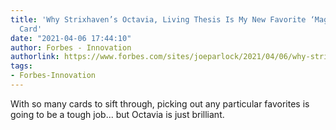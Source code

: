 ```yaml
---
title: 'Why Strixhaven’s Octavia, Living Thesis Is My New Favorite ‘Magic: The Gathering’
  Card'
date: "2021-04-06 17:44:10"
author: Forbes - Innovation
authorlink: https://www.forbes.com/sites/joeparlock/2021/04/06/why-strixhavens-octavia-living-thesis-is-my-new-favorite-magic-the-gathering-card/
tags:
- Forbes-Innovation
---
```

With so many cards to sift through, picking out any particular favorites is going to be a tough job... but Octavia is just brilliant.
